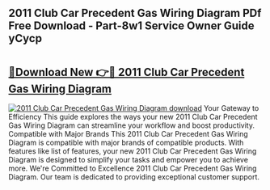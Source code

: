 ## 2011 Club Car Precedent Gas Wiring Diagram PDf Free Download - Part-8w1 Service Owner Guide yCycp

# <h2><a href="http://dfrv1p.blite.top/?on=2011+Club+Car+Precedent+Gas+Wiring+Diagram">🔗Download New 👉🔴 2011 Club Car Precedent Gas Wiring Diagram</a></h2>

[![2011 Club Car Precedent Gas Wiring Diagram download](https://i.imgur.com/lujVjoI.png)](http://dfrv1p.blite.top/?on=2011+Club+Car+Precedent+Gas+Wiring+Diagram)
Your Gateway to Efficiency This guide explores the ways your new 2011 Club Car Precedent Gas Wiring Diagram can streamline your workflow and boost productivity. Compatible with Major Brands This 2011 Club Car Precedent Gas Wiring Diagram is compatible with major brands of compatible products. With features like list of features, your new 2011 Club Car Precedent Gas Wiring Diagram is designed to simplify your tasks and empower you to achieve more. We're Committed to Excellence 2011 Club Car Precedent Gas Wiring Diagram. Our team is dedicated to providing exceptional customer support.
